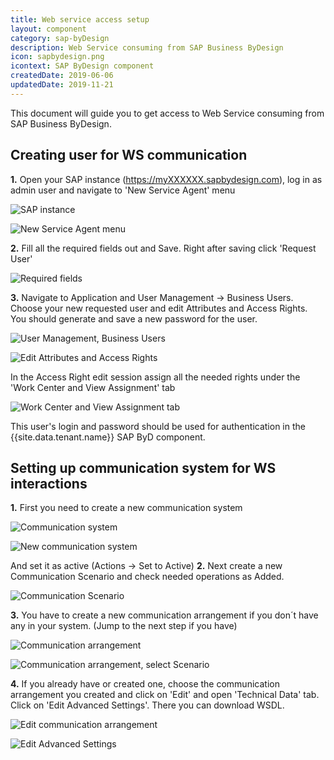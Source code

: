 ```yaml
---
title: Web service access setup
layout: component
category: sap-byDesign
description: Web Service consuming from SAP Business ByDesign
icon: sapbydesign.png
icontext: SAP ByDesign component
createdDate: 2019-06-06
updatedDate: 2019-11-21
---
```


This document will guide you to get access to Web Service consuming from SAP Business ByDesign.

## Creating user for WS communication

**1.** Open your SAP instance (https://myXXXXXX.sapbydesign.com), log in as admin user and navigate to 'New Service Agent' menu

![SAP instance](img/communication-setup1.png)

![New Service Agent menu](img/communication-setup2.png)

**2.** Fill all the required fields out and Save. Right after saving click 'Request User'

![Required fields](img/communication-setup3.png)

**3.** Navigate to Application and User Management -> Business Users. Choose your new requested user and edit Attributes and Access Rights. You should generate and save a new password for the user.

![User Management, Business Users](img/communication-setup4.png)

![Edit Attributes and Access Rights](img/communication-setup5.png)

In the Access Right edit session assign all the needed rights under the 'Work Center and View Assignment' tab

![Work Center and View Assignment tab](img/communication-setup6.png)

This user's login and password should be used for authentication in the {{site.data.tenant.name}} SAP ByD component.

## Setting up communication system for WS interactions

**1.** First you need to create a new communication system

![Communication system](img/communication-setup7.png)

![New communication system](img/new-service-agent1.png)

And set it as active (Actions -> Set to Active)
**2.** Next create a new Communication Scenario and check needed operations as Added.

![Communication Scenario](img/new-service-agent2.png)

**3.** You have to create a new communication arrangement if you don´t have any in your system. (Jump to the next step if you have)

![Communication arrangement](img/new-service-agent3.png)

![Communication arrangement, select Scenario](img/new-service-agent4.png)

**4.** If you already have or created one, choose the communication arrangement you created and click on 'Edit' and open 'Technical Data' tab. Click on 'Edit Advanced Settings'. There you can download WSDL.

![Edit communication arrangement](img/new-service-agent5.png)


![Edit Advanced Settings](img/new-service-agent6.png)
